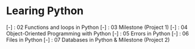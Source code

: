 # Learing Python

[-] : 02 Functions and loops in Python
[-] : 03 Milestone (Project 1)
[-] : 04 Object-Oriented Programming with Python
[-] : 05 Errors in Python
[-] : 06 Files in Python
[-] : 07 Databases in Python & Milestone (Project 2)